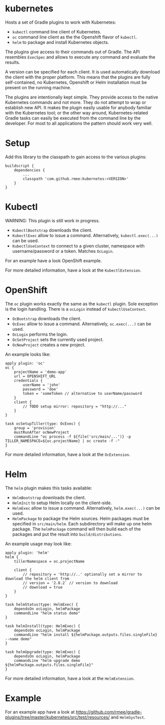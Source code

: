 # kubernetes

Hosts a set of Gradle plugins to work with Kubernetes:

- `kubectl` command line client of Kubernetes.
- `oc` command line client as the the Openshift flavor of `kubectl`.
- `helm` to package and install Kubernetes objects.

The plugins give access to their commands out of Gradle.
The API resembles `ExecSpec` and allows to execute any command and evaluate
the results. 

A version can be specified for each client. It is used automatically download
the client with the proper platform. This means that the plugins are fully
self-contained, no Kubernetes, Openshift or Helm installation must be
present on the running machine.

The plugins are intentionally kept simple. They provide access to the 
native Kubernetes commands and not more. They do not attempt 
to wrap or establish new API. It makes the plugin easily usable for anybody
familiar with the Kubernetes tool; or the other way around, Kubernetes-related
Gradle tasks can easily be executed from the command line by the developer. 
For most to all applications the pattern should work very well.


# Setup

Add this library to the classpath to gain access to the various plugins:

```
buildscript {
	dependencies {
	    ...
		classpath 'com.github.rmee:kubernetes:<VERSION>'
	}
}
```

# Kubectl

WARNING: This plugin is still work in progress.

- `KubectlBootstrap` downloads the client.
- `KubectlExec` allow to issue a command. Alternatively, `kubectl.exec(...)` can be used.
- `KubectlUseContext` to connect to a given cluster, namespace with username/password or a token. Matches `OcLogin`. 

For an example have a look OpenShift example.

For more detailed information, have a look at the `KubectlExtension`.


# OpenShift

The `oc` plugin works exactly the same as the `kubectl` plugin. Sole exception
is the login handling. There is a `ocLogin` instead of 
`kubectlUseContext`.

- `OcBootstrap` downloads the client.
- `OcExec` allow to issue a command. Alternatively, `oc.exec(...)` can be used.
- `OcLogin` performs the login.
- `OcSetProject` sets the currently used project.
- `OcNewProject` creates a new project.

An example looks like:

```
apply plugin: 'oc'
oc {
	projectName = 'demo-app'
	url = OPENSHIFT_URL
	credentials {
		userName = 'john'
		password = 'doe'
		token = 'someToken // alternative to userName/password
	}
	client {
		// TODO setup mirror: repository = "http://..."
	}
}

task ocSetupTiller(type: OcExec) {
	group = 'provision'
	mustRunAfter ocNewProject
	commandLine "oc process -f ${file('src/main/...')} -p TILLER_NAMESPACE=${oc.projectName} | oc create -f -"
}

```

For more detailed information, have a look at the `OcExtension`.


 
# Helm

The `helm` plugin makes this tasks available:

- `HelmBootstrap` downloads the client.
- `HelmInit` to setup Helm locally on the client-side.
- `HelmExec` allow to issue a command. Alternatively, `helm.exec(...)` can be used.
- `HelmPackage` to package the Helm sources. Helm packages must be specified in `src/main/helm`. Each subdirectory will make up one helm package.
  The `helmPackage` command will then build each of the packages and put the result into
  `build/distributions`.



An example usage may look like:

```
apply plugin: 'helm'
helm {
	tillerNamespace = oc.projectName

	client {
		// repository = 'http://..' optionally set a mirror to download the helm client from
		// version = '2.8.2` // version to download
		// download = true 
	}
}

task helmStatus(type: HelmExec) {
	dependsOn ocLogin, helmPackage
	commandLine "helm status demo"
}

task helmInstall(type: HelmExec) {
	dependsOn ocLogin, helmPackage
	commandLine "helm install ${helmPackage.outputs.files.singleFile} --name demo"
}

task helmUpgrade(type: HelmExec) {
	dependsOn ocLogin, helmPackage
	commandLine "helm upgrade demo ${helmPackage.outputs.files.singleFile}"
}
```

For more detailed information, have a look at the `HelmExtension`.


# Example

For an example app have a look at 
https://github.com/rmee/gradle-plugins/tree/master/kubernetes/src/test/resources/
and `HelmSysTest`.
